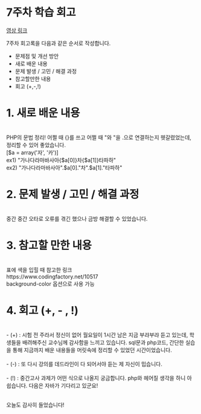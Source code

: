 <h1> 7주차 학습 회고 </h1>

[영상 링크](https://drive.google.com/file/d/1BHCziaIwRt8V4qF9y2GCd_rd398UwB4K/view?usp=sharing)

7주차 회고록을 다음과 같은 순서로 작성합니다.

- 문제점 및 개선 방안
- 새로 배운 내용
- 문제 발생 / 고민 / 해결 과정
- 참고할만한 내용
- 회고 (+,-,!)

<h1> 1. 새로 배운 내용 </h1><br>
PHP의 문법 정리! 어쩔 때 {}를 쓰고 어쩔 때 "와 "을 .으로 연결하는지 헷갈렸었는데, 정리할 수 있어 좋았습니다.<br>
[$a = array('자', '카')]<br>
ex1) "가나다라마바사아{$a[0]}차{$a[1]}타파하"<br>
ex2) "가나다라마바사아".$a[0]."차".$a[1]."타파하"<br>


<h1> 2. 문제 발생 / 고민 / 해결 과정 </h1><br>
중간 중간 오타로 오류를 겪긴 했으나 금방 해결할 수 있었습니다.
<br>


<h1> 3. 참고할 만한 내용 </h1><br>
표에 색을 입힐 때 참고한 링크<br>
https://www.codingfactory.net/10517<br>
background-color 옵션으로 사용 가능<br>


<h1> 4. 회고 (+, - , !) </h1><br>
- (+) : 시험 전 주라서 정신이 없어 월요일이 1시간 남은 지금 부랴부랴 듣고 있는데, 학생들을 배려해주신 교수님께 감사함을 느끼고 있습니다. sql문과 php코드, 간단한 실습을 통해 지금까지 배운 내용들을 머릿속에 정리할 수 있었던 시간이었습니다.
<br><br>
- (-) : 또 다시 강의를 데드라인이 다 되어서야 듣는 제 자신이 밉습니다. <br><br>
- (!) : 중간고사 과제가 어떤 식으로 나올지 궁금합니다. php와 헤어질 생각을 하니 아쉽습니다. 다음은 자바가 기다리고 있군요! <br><br>

오늘도 감사히 들었습니다!<br>

